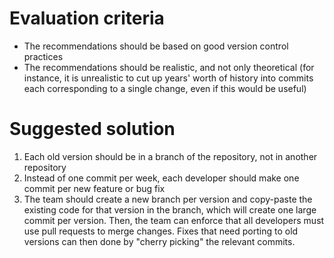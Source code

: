 # Evaluation criteria

- The recommendations should be based on good version control practices
- The recommendations should be realistic, and not only theoretical
  (for instance, it is unrealistic to cut up years' worth of history into commits each corresponding to a single change, even if this would be useful)


# Suggested solution

1. Each old version should be in a branch of the repository, not in another repository
2. Instead of one commit per week, each developer should make one commit per new feature or bug fix
3. The team should create a new branch per version and copy-paste the existing code for that version in the branch, which will create one large commit per version.
   Then, the team can enforce that all developers must use pull requests to merge changes.
   Fixes that need porting to old versions can then done by "cherry picking" the relevant commits.
